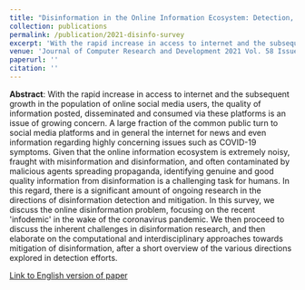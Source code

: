 ```yaml
---
title: "Disinformation in the Online Information Ecosystem: Detection, Mitigation and Challenges"
collection: publications
permalink: /publication/2021-disinfo-survey
excerpt: 'With the rapid increase in access to internet and the subsequent growth in the population of online social media users, the quality of information posted, disseminated and consumed via these platforms is an issue of growing concern. A large fraction of the common public turn to social media platforms and in general the internet for news and even information regarding highly concerning issues such as COVID-19 symptoms. Given that the online information ecosystem is extremely noisy, fraught with misinformation and disinformation, and often contaminated by malicious agents spreading propaganda, identifying genuine and good quality information from disinformation is a challenging task for humans. In this regard, there is a significant amount of ongoing research in the directions of disinformation detection and mitigation. In this survey, we discuss the online disinformation problem, focusing on the recent 'infodemic' in the wake of the coronavirus pandemic. We then proceed to discuss the inherent challenges in disinformation research, and then elaborate on the computational and interdisciplinary approaches towards mitigation of disinformation, after a short overview of the various directions explored in detection efforts.'
venue: 'Journal of Computer Research and Development 2021 Vol. 58 Issue(7)'
paperurl: ''
citation: ''
---
```

**Abstract**: With the rapid increase in access to internet and the subsequent growth in the population of online social media users, the quality of information posted, disseminated and consumed via these platforms is an issue of growing concern. A large fraction of the common public turn to social media platforms and in general the internet for news and even information regarding highly concerning issues such as COVID-19 symptoms. Given that the online information ecosystem is extremely noisy, fraught with misinformation and disinformation, and often contaminated by malicious agents spreading propaganda, identifying genuine and good quality information from disinformation is a challenging task for humans. In this regard, there is a significant amount of ongoing research in the directions of disinformation detection and mitigation. In this survey, we discuss the online disinformation problem, focusing on the recent 'infodemic' in the wake of the coronavirus pandemic. We then proceed to discuss the inherent challenges in disinformation research, and then elaborate on the computational and interdisciplinary approaches towards mitigation of disinformation, after a short overview of the various directions explored in detection efforts.

[Link to English version of paper](https://arxiv.org/pdf/2010.09113.pdf)

<!-- Recommended citation:  -->